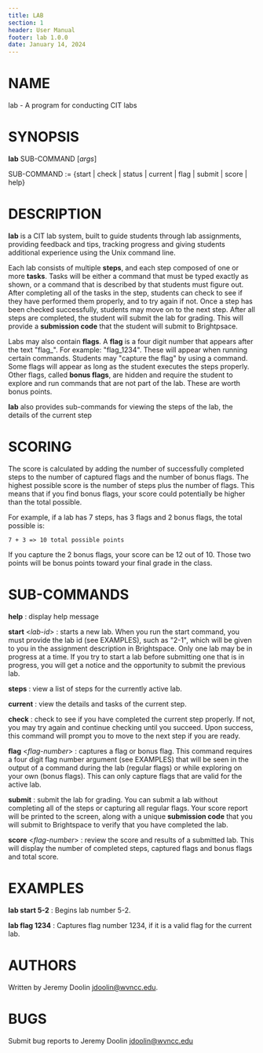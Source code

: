 ```yaml
---
title: LAB
section: 1
header: User Manual
footer: lab 1.0.0
date: January 14, 2024
---
```

# NAME
lab - A program for conducting CIT labs

# SYNOPSIS
**lab** SUB-COMMAND [*args*]

SUB-COMMAND := {start | check | status | current | flag | submit | score | help}

# DESCRIPTION
**lab** is a CIT lab system, built to guide students through lab assignments, providing feedback and tips, tracking progress and giving students additional experience using the Unix command line. 

Each lab consists of multiple **steps**, and each step composed of one or more **tasks**. Tasks will be either a command that must be typed exactly as shown, or a command that is described by that students must figure out. After completing all of the tasks in the step, students can check to see if they have performed them properly, and to try again if not. Once a step has been checked successfully, students may move on to the next step. After all steps are completed, the student will submit the lab for grading. This will provide a **submission code** that the student will submit to Brightpsace. 

Labs may also contain **flags**. A **flag** is a four digit number that appears after the text "flag_". For example: "flag_1234". These will appear when running certain commands. Students may "capture the flag" by using a command. Some flags will appear as long as the student executes the steps properly. Other flags, called **bonus flags**, are hidden and require the student to explore and run commands that are not part of the lab. These are worth bonus points. 

**lab** also provides sub-commands for viewing the steps of the lab, the details of the current step

# SCORING

The score is calculated by adding the number of successfully completed steps to the number of captured flags and the number of bonus flags. The highest possible score is the number of steps plus the number of flags. This means that if you find bonus flags, your score could potentially be higher than the total possible. 

For example, if a lab has 7 steps, has 3 flags and 2 bonus flags, the total possible is:

    7 + 3 => 10 total possible points

If you capture the 2 bonus flags, your score can be 12 out of 10. Those two points will be bonus points toward your final grade in the class. 


# SUB-COMMANDS
**help** 
: display help message

**start** <*lab-id*>
: starts a new lab. When you run the start command, you must provide the lab id (see EXAMPLES), such as "2-1", which will be given to you in the assignment description in Brightspace. Only one lab may be in progress at a time. If you try to start a lab before submitting one that is in progress, you will get a notice and the opportunity to submit the previous lab. 

**steps** 
: view a list of steps for the currently active lab.

**current**
: view the details and tasks of the current step.

**check**
: check to see if you have completed the current step properly. If not, you may try again and continue checking until you succeed. Upon success, this command will prompt you to move to the next step if you are ready. 

**flag** <*flag-number*>
: captures a flag or bonus flag. This command requires a four digit flag number argument (see EXAMPLES) that will be seen in the output of a command during the lab (regular flags) or while exploring on your own (bonus flags). This can only capture flags that are valid for the active lab. 

**submit**
: submit the lab for grading. You can submit a lab without completing all of the steps or capturing all regular flags. Your score report will be printed to the screen, along with a unique **submission code** that you will submit to Brightspace to verify that you have completed the lab.

**score** <*flag-number*>
: review the score and results of a submitted lab. This will display the number of completed steps, captured flags and bonus flags and total score. 

# EXAMPLES
**lab start 5-2**
: Begins lab number 5-2. 

**lab flag 1234**
: Captures flag number 1234, if it is a valid flag for the current lab. 

# AUTHORS
Written by Jeremy Doolin <jdoolin@wvncc.edu>.

# BUGS
Submit bug reports to Jeremy Doolin <jdoolin@wvncc.edu>
